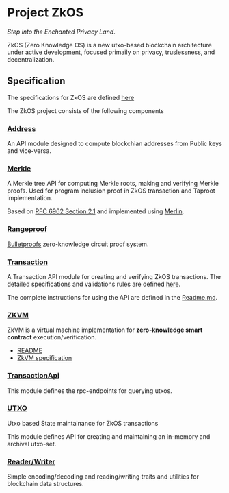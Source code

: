 # Project ZkOS 

_Step into the Enchanted Privacy Land_.

ZkOS (Zero Knowledge OS) is a new utxo-based blockchain architecture under active development, focused primaily on privacy, truslessness, and decentralization.  

## Specification

The specifications for ZkOS are defined [here](#./docs/)

The ZkOS project consists of the following components

### [Address](address)

An API module designed to compute blockchian addresses from Public keys and vice-versa. 

### [Merkle](merkle)

A Merkle tree API for computing Merkle roots, making and verifying Merkle proofs.
Used for program inclusion proof in ZkOS transaction and Taproot implementation.

Based on [RFC 6962 Section 2.1](https://tools.ietf.org/html/rfc6962#section-2.1) and implemented using [Merlin](https://merlin.cool).

### [Rangeproof](rangeproof)

[Bulletproofs](https://doc.dalek.rs/bulletproofs/index.html) zero-knowledge circuit proof system. 

### [Transaction](transaction)

A Transaction API module for creating and verifying ZkOS transactions. The detailed specifications and validations rules are defined 
[here](#./docs/transaction-spec.md).

The complete instructions for using the API are defined in the [Readme.md](#./transaction/readme.md). 

### [ZKVM](zkvm)

ZkVM is a virtual machine implementation for **zero-knowledge smart contract** execution/verification. 

* [README](zkvm/README.md)
* [ZkVM specification](docs/vm-spec.md)


### [TransactionApi](transactionapi)

This module defines the rpc-endpoints for querying utxos.  

### [UTXO](utxo-in-memory)

Utxo based State maintainance for ZkOS transactions

This module defines API for creating and maintaining an in-memory and archival utxo-set.  

### [Reader/Writer](readerwriter)

Simple encoding/decoding and reading/writing traits and utilities for blockchain data structures.


